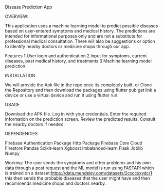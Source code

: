 Disease Prediction App

OVERVIEW:

This application uses a machine learning model to predict possible diseases based on user-entered symptoms and medical history. The predictions are intended for informational purposes only and are not a substitute for professional medical consultation. There will also be suggestions or option to identify nearby doctors or medicine shops through our app.



Features
1.User login and authentication
2.Input for symptoms, current diseases, past medical history, and treatments
3.Machine learning model prediction


INSTALLATION

We will provide the Apk file in the repo once its completely built.
or
Clone the Repository and then download the packages using 
flutter pub get
link a device or use a virtual device and run it using 
flutter run


USAGE

Download the APK file.
Log in with your credentials.
Enter the required information on the prediction screen.
Review the predicted results.
Consult the nearby doctors if needed.

DEPENDENCIES

Firebase Authentication Package
Http Package 
Firebase Core 
Cloud Firestore
Pandas 
Scikit-learn 
Xgboost 
Imbalanced-learn
Flask 
Joblib 
Numpy 

Working:
The user sends the symptoms and other problems and his own data through a post request and the ML model is run using FASTAPI which is trained on a dataset:https://data.mendeley.com/datasets/2cxccsxydc/1
this then sends the probable diseases that the user might have and then recommends medicine shops and doctors nearby.
